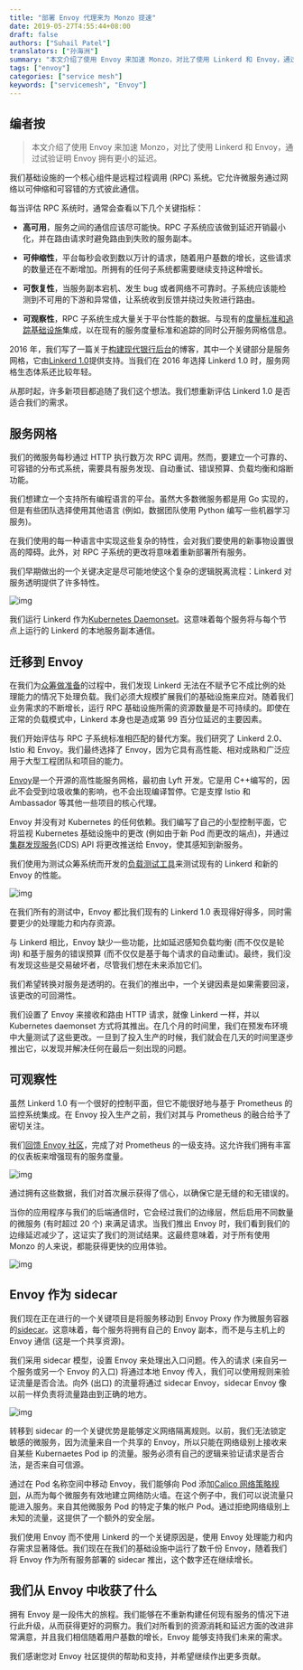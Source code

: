 ```yaml
---
title: "部署 Envoy 代理来为 Monzo 提速"
date: 2019-05-27T4:55:44+08:00
draft: false
authors: ["Suhail Patel"]
translators: ["孙海洲"]
summary: "本文介绍了使用 Envoy 来加速 Monzo，对比了使用 Linkerd 和 Envoy，通过试验证明 Envoy 拥有更小的延迟。"
tags: ["envoy"]
categories: ["service mesh"]
keywords: ["servicemesh", "Envoy"]
---
```


## 编者按

> 本文介绍了使用 Envoy 来加速 Monzo，对比了使用 Linkerd 和 Envoy，通过试验证明 Envoy 拥有更小的延迟。

我们基础设施的一个核心组件是远程过程调用 (RPC) 系统。它允许微服务通过网络以可伸缩和可容错的方式彼此通信。

每当评估 RPC 系统时，通常会查看以下几个关键指标：

- **高可用**，服务之间的通信应该尽可能快。RPC 子系统应该做到延迟开销最小化，并在路由请求时避免路由到失败的服务副本。

- **可伸缩性**，平台每秒会收到数以万计的请求，随着用户基数的增长，这些请求的数量还在不断增加。所拥有的任何子系统都需要继续支持这种增长。

- **可恢复性**，当服务副本宕机、发生 bug 或者网络不可靠时。子系统应该能检测到不可用的下游和异常值，让系统收到反馈并绕过失败进行路由。

- **可观察性**，RPC 子系统生成大量关于平台性能的数据。与现有的[度量标准和追踪基础设施](https://monzo.com/blog/2018/07/27/how-we-monitor-monzo/)集成，以在现有的服务度量标准和追踪的同时公开服务网格信息。

2016 年，我们写了一篇关于[构建现代银行后台](https://monzo.com/blog/2016/09/19/building-a-modern-bank-backend/)的博客，其中一个关键部分是服务网格，它由[Linkerd 1.0](https://linkerd.io/1/overview/)提供支持。当我们在 2016 年选择 Linkerd 1.0 时，服务网格生态体系还比较年轻。

从那时起，许多新项目都追随了我们这个想法。我们想重新评估 Linkerd 1.0 是否适合我们的需求。

## 服务网格

我们的微服务每秒通过 HTTP 执行数万次 RPC 调用。然而，要建立一个可靠的、可容错的分布式系统，需要具有服务发现、自动重试、错误预算、负载均衡和熔断功能。

我们想建立一个支持所有编程语言的平台。虽然大多数微服务都是用 Go 实现的，但是有些团队选择使用其他语言 (例如，数据团队使用 Python 编写一些机器学习服务)。

在我们使用的每一种语言中实现这些复杂的特性，会对我们要使用的新事物设置很高的障碍。此外，对 RPC 子系统的更改将意味着重新部署所有服务。

我们早期做出的一个关键决定是尽可能地使这个复杂的逻辑脱离流程：Linkerd 对服务透明提供了许多特性。

![img](https://raw.githubusercontent.com/servicemesher/website/master/content/blog/deploying-envoy-proxy/envoy-blog-1.png)

我们运行 Linkerd 作为[Kubernetes Daemonset](https://kubernetes.io/docs/concepts/workloads/controllers/daemonset/)。这意味着每个服务将与每个节点上运行的 Linkerd 的本地服务副本通信。

## 迁移到 Envoy

在我们为[众筹做准备](https://monzo.com/blog/2019/01/15/crowdfunding-technology-testing/)的过程中，我们发现 Linkerd 无法在不赋予它不成比例的处理能力的情况下处理负载。我们必须大规模扩展我们的基础设施来应对。随着我们业务需求的不断增长，运行 RPC 基础设施所需的资源数量是不可持续的。即使在正常的负载模式中，Linkerd 本身也是造成第 99 百分位延迟的主要因素。

我们开始评估与 RPC 子系统标准相匹配的替代方案。我们研究了 Linkerd 2.0、Istio 和 Envoy。我们最终选择了 Envoy，因为它具有高性能、相对成熟和广泛应用于大型工程团队和项目的能力。

[Envoy](https://www.envoyproxy.io/)是一个开源的高性能服务网格，最初由 Lyft 开发。它是用 C++编写的，因此不会受到垃圾收集的影响，也不会出现编译暂停。它是支撑 Istio 和 Ambassador 等其他一些项目的核心代理。

Envoy 并没有对 Kubernetes 的任何依赖。我们编写了自己的小型控制平面，它将监视 Kubernetes 基础设施中的更改 (例如由于新 Pod 而更改的端点)，并通过[集群发现服务](https://www.envoyproxy.io/docs/envoy/latest/configuration/cluster_manager/cds)(CDS) API 将更改推送给 Envoy，使其感知到新服务。

我们使用为测试众筹系统而开发的[负载测试工具](https://monzo.com/blog/2019/01/15/crowdfunding-technology-testing/)来测试现有的 Linkerd 和新的 Envoy 的性能。

![img](https://raw.githubusercontent.com/servicemesher/website/master/content/blog/deploying-envoy-proxy/envoy-blog-2.png)

在我们所有的测试中，Envoy 都比我们现有的 Linkerd 1.0 表现得好得多，同时需要更少的处理能力和内存资源。

与 Linkerd 相比，Envoy 缺少一些功能，比如延迟感知负载均衡 (而不仅仅是轮询) 和基于服务的错误预算 (而不仅仅是基于每个请求的自动重试)。最终，我们没有发现这些是交易破坏者，尽管我们想在未来添加它们。

我们希望转换对服务是透明的。在我们的推出中，一个关键因素是如果需要回滚，该更改的可回溯性。

我们设置了 Envoy 来接收和路由 HTTP 请求，就像 Linkerd 一样，并以 Kubernetes daemonset 方式将其推出。在几个月的时间里，我们在预发布环境中大量测试了这些更改。一旦到了投入生产的时候，我们就会在几天的时间里逐步推出它，以发现并解决任何在最后一刻出现的问题。

## 可观察性

虽然 Linkerd 1.0 有一个很好的控制平面，但它不能很好地与基于 Prometheus 的监控系统集成。在 Envoy 投入生产之前，我们对其与 Prometheus 的融合给予了密切关注。

我们[回馈 Envoy 社区](https://github.com/envoyproxy/envoy/pulls?utf8=%E2%9C%93&q=is%3Apr+author%3Asuhailpatel+)，完成了对 Prometheus 的一级支持。这允许我们拥有丰富的仪表板来增强现有的服务度量。

![img](https://raw.githubusercontent.com/servicemesher/website/master/content/blog/deploying-envoy-proxy/envoy-blog-3.png)

通过拥有这些数据，我们对首次展示获得了信心，以确保它是无缝的和无错误的。

当你的应用程序与我们的后端通信时，它会经过我们的边缘层，然后启用不同数量的微服务 (有时超过 20 个) 来满足请求。当我们推出 Envoy 时，我们看到我们的边缘延迟减少了，这证实了我们的测试结果。这最终意味着，对于所有使用 Monzo 的人来说，都能获得更快的应用体验。

![img](https://raw.githubusercontent.com/servicemesher/website/master/content/blog/deploying-envoy-proxy/envoy-blog-4.png)

## Envoy 作为 sidecar

我们现在正在进行的一个关键项目是将服务移动到 Envoy Proxy 作为微服务容器的[sidecar](https://kubernetes.io/docs/concepts/workloads/pods/pod-overview/)。这意味着，每个服务将拥有自己的 Envoy 副本，而不是与主机上的 Envoy 通信 (这是一个共享资源)。

我们采用 sidecar 模型，设置 Envoy 来处理出入口问题。传入的请求 (来自另一个服务或另一个 Envoy 的入口) 将通过本地 Envoy 传入，我们可以使用规则来验证流量是否合法。向外 (出口) 的流量将通过 sidecar Envoy，sidecar Envoy 像以前一样负责将流量路由到正确的地方。

![img](https://raw.githubusercontent.com/servicemesher/website/master/content/blog/deploying-envoy-proxy/envoy-blog-5.png)

转移到 sidecar 的一个关键优势是能够定义网络隔离规则。以前，我们无法锁定敏感的微服务，因为流量来自一个共享的 Envoy，所以只能在网络级别上接收来自某些 Kubernaetes Pod ip 的流量。服务必须有自己的逻辑来验证请求是否合法，是否来自可信源。

通过在 Pod 名称空间中移动 Envoy，我们能够向 Pod 添加[Calico 网络策略规则](https://docs.projectcalico.org/v3.5/reference/calicoctl/resources/networkpolicy)，从而为每个微服务有效地建立网络防火墙。在这个例子中，我们可以说流量只能进入服务。来自其他微服务 Pod 的特定子集的帐户 Pod。通过拒绝网络级别上未知的流量，这提供了一个额外的安全层。

我们使用 Envoy 而不使用 Linkerd 的一个关键原因是，使用 Envoy 处理能力和内存需求显著降低。我们现在在我们的基础设施中运行了数千份 Envoy，随着我们将 Envoy 作为所有服务部署的 sidecar 推出，这个数字还在继续增长。

## 我们从 Envoy 中收获了什么

拥有 Envoy 是一段伟大的旅程。我们能够在不重新构建任何现有服务的情况下进行此升级，从而获得更好的洞察力。我们对所看到的资源消耗和延迟方面的改进非常满意，并且我们相信随着用户基数的增长，Envoy 能够支持我们未来的需求。

我们感谢您对 Envoy 社区提供的帮助和支持，并希望继续作出更多贡献。
